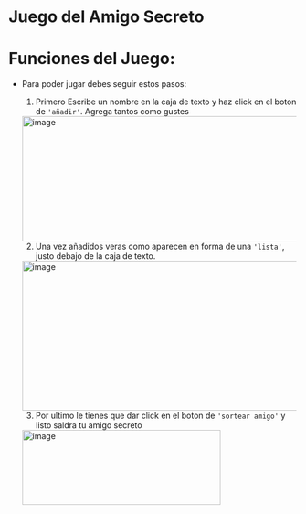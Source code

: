 <h1>Juego del Amigo Secreto</h1>

# Funciones del Juego:
- Para poder jugar debes seguir estos pasos:

  1. Primero Escribe un nombre en la caja de texto y haz click en el boton de ```'añadir'```. Agrega tantos como gustes
  <img width="697" height="219" alt="image" src="https://github.com/user-attachments/assets/1775d5bb-abb6-4c76-9254-5604be936059" />

  2. Una vez añadidos veras como aparecen en forma de una ```'lista'```, justo debajo de la caja de texto.
  <img width="678" height="262" alt="image" src="https://github.com/user-attachments/assets/57acf34f-420d-4735-ba2a-a13f5ee8a843" />

  3. Por ultimo le tienes que dar click en el boton de ```'sortear amigo'``` y listo saldra tu amigo secreto
  <img width="347" height="131" alt="image" src="https://github.com/user-attachments/assets/d6a39ea2-e749-4648-8adb-9487203ccba6" />

